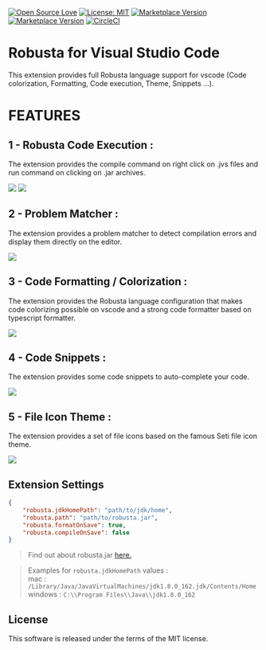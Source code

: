 [![Open Source Love](https://badges.frapsoft.com/os/v1/open-source.svg?v=103)](https://github.com/ellerbrock/open-source-badges/)
[![License: MIT](https://img.shields.io/badge/License-MIT-green.svg)](https://opensource.org/licenses/MIT)
[![Marketplace Version](https://vsmarketplacebadge.apphb.com/version/meshredded.robusta.svg "Current Release")](https://marketplace.visualstudio.com/items?itemName=meshredded.robusta)
[![Marketplace Version](https://vsmarketplacebadge.apphb.com/installs/meshredded.robusta.svg "Installs")](https://marketplace.visualstudio.com/items?itemName=meshredded.robusta)
[![CircleCI](https://circleci.com/gh/Meshredded/vscode-robusta/tree/master.svg?style=svg)](https://circleci.com/gh/Meshredded/vscode-robusta/tree/master)
# Robusta for Visual Studio Code
This extension provides full Robusta language support for vscode (Code colorization, Formatting, Code execution, Theme, Snippets ...).


# FEATURES
## 1 - Robusta Code Execution :
The extension provides the compile command on right click on .jvs files and run command on clicking on .jar archives.

![](https://user-images.githubusercontent.com/10856604/68254605-3326dc80-002b-11ea-9e00-e4aa701e7773.png)
![](https://user-images.githubusercontent.com/10856604/68254606-3326dc80-002b-11ea-8995-821b717c2999.png)

## 2 - Problem Matcher :
The extension provides a problem matcher to detect compilation errors and display them directly on the editor.

![](https://user-images.githubusercontent.com/10856604/68254838-f0b1cf80-002b-11ea-8ea1-3cd6b316102d.png)

## 3 - Code Formatting / Colorization :
The extension provides the Robusta language configuration that makes code colorizing possible on vscode and a strong code formatter based on typescript formatter.

![](https://user-images.githubusercontent.com/10856604/68626974-e2a4f880-04dc-11ea-84b3-b18ed8da975f.gif)

## 4 - Code Snippets :
The extension provides some code snippets to auto-complete your code.

![](https://user-images.githubusercontent.com/10856604/68626502-c8b6e600-04db-11ea-8905-d6009420cbe2.gif)

## 5 - File Icon Theme :
The extension provides a set of file icons based on the famous Seti file icon theme.

![](https://user-images.githubusercontent.com/10856604/67438724-8bee8200-f5f4-11e9-94df-dff3d06a3877.png)



## Extension Settings
```json
{
    "robusta.jdkHomePath": "path/to/jdk/home",
    "robusta.path": "path/to/robusta.jar",
    "robusta.formatOnSave": true,
    "robusta.compileOnSave": false
}
```
> Find out about robusta.jar [here.](https://github.com/Meshredded/robusta)

> Examples for `robusta.jdkHomePath` values :  
mac : `/Library/Java/JavaVirtualMachines/jdk1.8.0_162.jdk/Contents/Home`  
windows : `C:\\Program Files\\Java\\jdk1.8.0_162`

## License
This software is released under the terms of the MIT license.